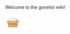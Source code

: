Welcome to the gonelist wiki!

<div align="left"> <img src="./img/logo/logo.png" width="50"/> </div>
